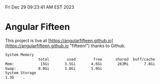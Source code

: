 Fri Dec 29 09:23:41 AM EST 2023

# Angular Fifteen


This project is live at [https://angularfifteen.github.io](https://angularfifteen.github.io "fifteen!") thanks to Github.

```bash
System Memory
               total        used        free      shared  buff/cache   available
Mem:            15Gi       3.5Gi       4.6Gi       263Mi       7.8Gi        11Gi
Swap:          8.0Gi       3.0Gi       5.0Gi
System Storage
1.3G	.
```
